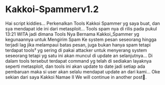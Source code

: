# Kakkoi-Spammerv1.2
Hai script kiddies... Perkenalkan Tools Kakkoi Spammer yg saya buat, dan sya mendapat ide ini dari metasploit... Tools spam nya di rilis pada pukul 13:21 WITA jadi dimana Tools Nya Bernama Kakkoi_Spammer yg kegunaannya untuk Mengirim Spam Ke system pesan seseorang hingga terjadi lag jika melampaui batas pesan, juga bukan hanya spam tetapi terdapat tools² yg sering di pakai attacker untuk menyerang system seseorang tetapi yg satu ini akan muncul di update an selanjutnya... Di dalam tools tersebut terdapat command yg telah di sediakan layaknya seperti metasploit, dan tools ini akan update to date jadi setiap ada pembaruan maka si user akan selalu mendapat update an dari kami... Oke sekian dari saya Kakkoi Namae II We will continue in another post🙏.
